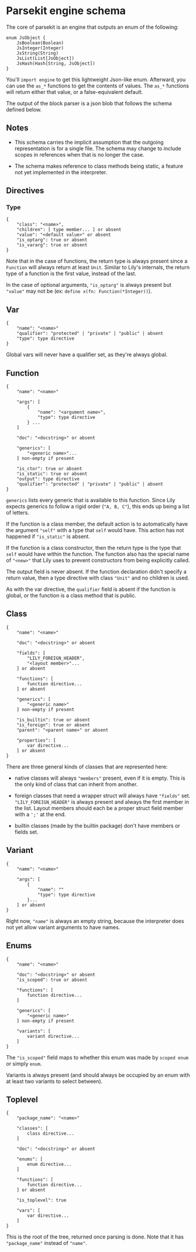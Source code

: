 Parsekit engine schema
======================

The core of parsekit is an engine that outputs an enum of the following:

```
enum JsObject {
    JsBoolean(Boolean)
    JsInteger(Integer)
    JsString(String)
    JsList(List[JsObject])
    JsHash(Hash[String, JsObject])
}
```

You'll `import engine` to get this lightweight Json-like enum. Afterward, you
can use the `as_*` functions to get the contents of values. The `as_*` functions
will return either that value, or a false-equivalent default.

The output of the block parser is a json blob that follows the schema defined
below.

## Notes

* This schema carries the implicit assumption that the outgoing representation
  is for a single file. The schema may change to include scopes in references
  when that is no longer the case.

* The schema makes reference to class methods being static, a feature not yet
  implemented in the interpreter.

## Directives

### Type

```
{
    "class": "<name>",
    "children": [ type member... ] or absent
    "value": "<default value>" or absent
    "is_optarg": true or absent
    "is_vararg": true or absent
}
```

Note that in the case of functions, the return type is always present since
a `Function` will always return at least `Unit`. Similar to Lily's internals,
the return type of a function is the first value, instead of the last.

In the case of optional arguments, `"is_optarg"` is always present but
`"value"` may not be (ex: `define x(fn: Function(*Integer))`).

## Var

```
{
    "name": "<name>"
    "qualifier": "protected" | "private" | "public" | absent
    "type": type directive
}
```

Global vars will never have a qualifier set, as they're always global.

## Function

```
{
    "name": "<name>"

    "args": [
        {
            "name": "<argument name>",
            "type": type directive
        } ...
    ]

    "doc": "<docstring>" or absent

    "generics": [
        "<generic name>"...
    ] non-empty if present

    "is_ctor": true or absent
    "is_static": true or absent
    "output": type directive
    "qualifier": "protected" | "private" | "public" | absent
}
```

`generics` lists every generic that is available to this function. Since Lily
expects generics to follow a rigid order (`"A, B, C"`), this ends up being a
list of letters.

If the function is a class member, the default action is to automatically have
the argument `"self"` with a type that `self` would have. This action has not
happened if `"is_static"` is absent.

If the function is a class constructor, then the return type is the type that
`self` would have within the function. The function also has the special name of
`"<new>"` that Lily uses to prevent constructors from being explicitly called.

The output field is never absent. If the function declaration didn't specify a
return value, then a type directive with class `"Unit"` and no children is used.

As with the var directive, the `qualifier` field is absent if the function is
global, or the function is a class method that is public.

## Class

```
{
    "name": "<name>"

    "doc": "<docstring>" or absent

    "fields": [
        "LILY_FOREIGN_HEADER",
        "<layout member>"...
    ] or absent

    "functions": [
        function directive...
    ] or absent

    "generics": [
        "<generic name>"
    ] non-empty if present

    "is_builtin": true or absent
    "is_foreign": true or absent
    "parent": "<parent name>" or absent

    "properties": [
        var directive...
    ] or absent
}
```

There are three general kinds of classes that are represented here:

* native classes will always `"members"` present, even if it is empty. This is
  the only kind of class that can inherit from another.

* foreign classes that need a wrapper struct will always have `"fields"` set.
  `"LILY_FOREIGN_HEADER"` is always present and always the first member in the
  list. Layout members should each be a proper struct field member with a `';'`
  at the end.

* builtin classes (made by the builtin package) don't have members or fields
  set.

## Variant

```
{
    "name": "<name>"

    "args": [
        {
            "name": ""
            "type": type directive
        }...
    ] or absent
}
```

Right now, `"name"` is always an empty string, because the interpreter does not
yet allow variant arguments to have names.

## Enums

```
{
    "name": "<name>"

    "doc": "<docstring>" or absent
    "is_scoped": true or absent

    "functions": [
        function directive...
    ]

    "generics": [
        "<generic name>"
    ] non-empty if present

    "variants": [
        variant directive...
    ]
}
```

The `"is_scoped"` field maps to whether this enum was made by `scoped enum` or
simply `enum`.

Variants is always present (and should always be occupied by an enum with at
least two variants to select between).

## Toplevel

```
{
    "package_name": "<name>"

    "classes": [
        class directive...
    ]

    "doc": "<docstring>" or absent

    "enums": [
        enum directive...
    ]

    "functions": [
        function directive...
    ] or absent

    "is_toplevel": true

    "vars": [
        var directive...
    ]
}
```

This is the root of the tree, returned once parsing is done. Note that it has
`"package_name"` instead of `"name"`.

